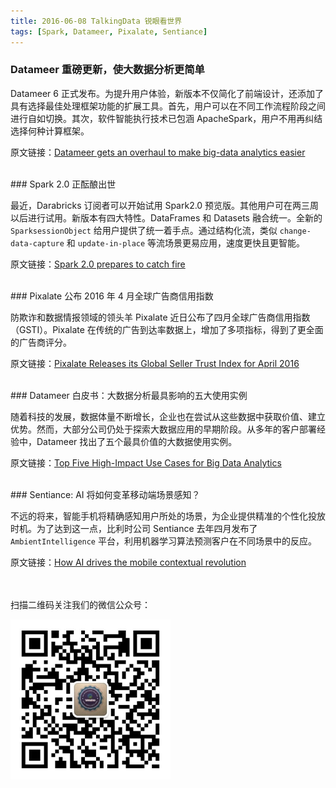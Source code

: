 ```yaml
---
title: 2016-06-08 TalkingData 锐眼看世界 
tags: [Spark, Datameer, Pixalate, Sentiance]
---
```



### Datameer 重磅更新，使大数据分析更简单

Datameer 6 正式发布。为提升用户体验，新版本不仅简化了前端设计，还添加了具有选择最佳处理框架功能的扩展工具。首先，用户可以在不同工作流程阶段之间进行自如切换。其次，软件智能执行技术已包涵 ApacheSpark，用户不用再纠结选择何种计算框架。

原文链接：[Datameer gets an overhaul to make big-data analytics easier](http://www.tuicool.com/articles/Fj673az)

<br>
### Spark 2.0 正酝酿出世

最近，Darabricks 订阅者可以开始试用 Spark2.0 预览版。其他用户可在两三周以后进行试用。新版本有四大特性。DataFrames 和 Datasets 融合统一。全新的 `SparksessionObject` 给用户提供了统一着手点。通过结构化流，类似 `change-data-capture` 和 `update-in-place` 等流场景更易应用，速度更快且更智能。

原文链接：[Spark 2.0 prepares to catch fire](http://www.tuicool.com/articles/ZRzEjm6)

<br>
### Pixalate 公布 2016 年 4 月全球广告商信用指数

防欺诈和数据情报领域的领头羊 Pixalate 近日公布了四月全球广告商信用指数（GSTI）。Pixalate 在传统的广告到达率数据上，增加了多项指标，得到了更全面的广告商评分。

原文链接：[Pixalate Releases its Global Seller Trust Index for April 2016](http://blog.pixalate.com/pixalate-releases-its-global-seller-trust-index-for-april-2016)

<br>
### Datameer 白皮书：大数据分析最具影响的五大使用实例

随着科技的发展，数据体量不断增长，企业也在尝试从这些数据中获取价值、建立优势。然而，大部分公司仍处于探索大数据应用的早期阶段。从多年的客户部署经验中，Datameer 找出了五个最具价值的大数据使用实例。

原文链接：[Top Five High-Impact Use Cases for Big Data Analytics](http://www.datameer.com/pdf/eBook-Top-Five-High-Impact-UseCases-for-Big-Data-Analytics.pdf)

<br>
### Sentiance: AI 将如何变革移动端场景感知？

不远的将来，智能手机将精确感知用户所处的场景，为企业提供精准的个性化投放时机。为了达到这一点，比利时公司 Sentiance 去年四月发布了 `AmbientIntelligence` 平台，利用机器学习算法预测客户在不同场景中的反应。

原文链接：[How AI drives the mobile contextual revolution](http://www.sentiance.com/2016/05/31/how-ai-drives-the-mobile-contextual-revolution)

<br>
<br>
扫描二维码关注我们的微信公众号：

![](/images/erweima.jpg)